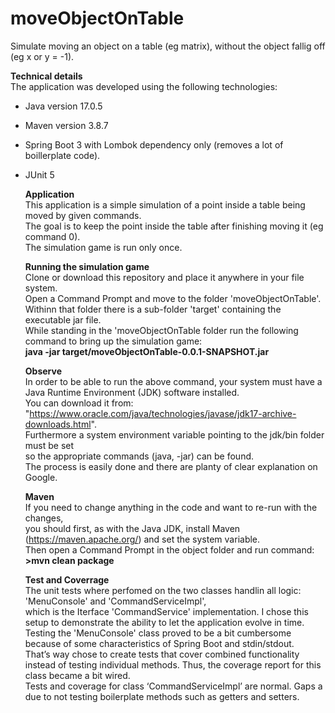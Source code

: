 # moveObjectOnTable
Simulate moving an object on a table (eg matrix), without the object fallig off (eg x or y = -1).

**Technical details**  
The application was developed using the following technologies:  
- Java version 17.0.5  
- Maven version 3.8.7  
- Spring Boot 3 with Lombok dependency only (removes a lot of boillerplate code).  
- JUnit 5
  
  **Application**  
  This application is a simple simulation of a point inside a table being  
  moved by given commands.  
  The goal is to keep the point inside the table after finishing moving it (eg command 0).  
  The simulation game is run only once.  
  
  **Running the simulation game**  
  Clone or download this repository and place it anywhere in your file system.  
  Open a Command Prompt and move to the folder 'moveObjectOnTable'.  
  Withinn that folder there is a sub-folder 'target' containing the executable jar file.  
  While standing in the 'moveObjectOnTable folder run the following command to bring up the simulation game:  
  **java -jar target/moveObjectOnTable-0.0.1-SNAPSHOT.jar**  
  
  **Observe**  
  In order to be able to run the above command, your system must have a Java Runtime Environment (JDK) software installed.  
  You can download it from: "https://www.oracle.com/java/technologies/javase/jdk17-archive-downloads.html".  
  Furthermore a system environment variable pointing to the jdk/bin folder must be set  
  so the appropriate commands (java, -jar) can be found.  
  The process is easily done and there are planty of clear explanation on Google.   
  
  **Maven**  
  If you need to change anything in the code and want to re-run with the changes,  
  you should first, as with the Java JDK, install Maven (https://maven.apache.org/) and set the system variable.  
  Then open a Command Prompt in the object folder and run command:  
  **>mvn clean package**  
  
  **Test and Coverrage**  
  The unit tests where perfomed on the two classes handlin all logic: 'MenuConsole' and 'CommandServiceImpl',  
  which is the Iterface 'CommandService' implementation. I chose this setup to demonstrate the ability to let the application evolve in time.  
  Testing the 'MenuConsole' class proved to be a bit cumbersome because of some characteristics of Spring Boot and stdin/stdout.  
  That’s way chose to create tests that cover combined functionality instead of testing individual methods. 
  Thus, the coverage report for this class became a bit wired.  
  Tests and coverage for class ‘CommandServiceImpl’ are normal. Gaps a due to not testing boilerplate methods such as getters and setters.  
  
  
  
